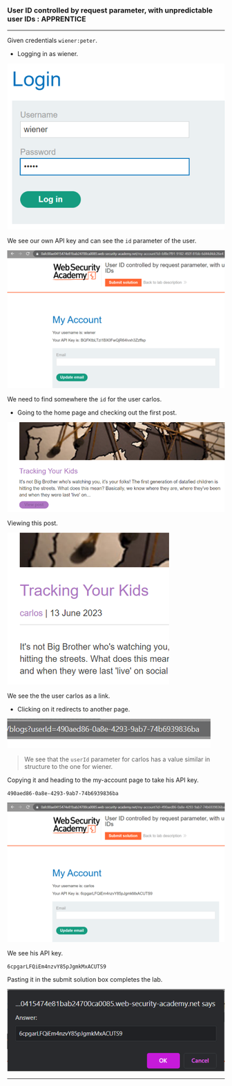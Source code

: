 
### User ID controlled by request parameter, with unpredictable user IDs : APPRENTICE

---

Given credentials `wiener:peter`.
- Logging in as wiener.

![](./screenshots/lab3-login.png)

We see our own API key and can see the `id` parameter of the user.

![](./screenshots/lab8-wiener.png)

We need to find somewhere the `id` for the user carlos.
- Going to the home page and checking out the first post.

![](./screenshots/lab8-post.png)

Viewing this post.

![](./screenshots/lab8-carlos.png)

 We see the the user carlos as a link.
 - Clicking on it redirects to another page.
 
![](./screenshots/lab8-carlosid.png)

> We see that the `userId` parameter for carlos has a value similar in structure to the one for wiener.

Copying it and heading to the my-account page to take his API key.
```
490aed86-0a8e-4293-9ab7-74b6939836ba
```

![](./screenshots/lab8-car.png)

We see his API key.
```
6cpgarLFQiEm4nzvY85pJgmkMxACUTS9
```

Pasting it in the submit solution box completes the lab.

![](./screenshots/lab8-submit.png)

---
